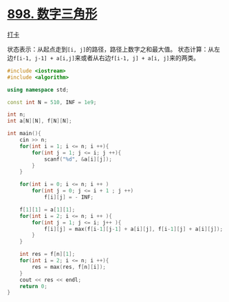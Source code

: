 # [898. 数字三角形](https://www.acwing.com/problem/content/900/)

[打卡](https://www.acwing.com/activity/content/problem/content/1002/1/)

状态表示：从起点走到`[i, j]`的路径，路径上数字之和最大值。
状态计算：从左边`f[i-1, j-1] + a[i,j]`来或者从右边`f[i-1, j] + a[i, j]`来的两类。

```c++
#include <iostream>
#include <algorithm>

using namespace std;

const int N = 510, INF = 1e9;

int n;
int a[N][N], f[N][N];

int main(){
    cin >> n;
    for(int i = 1; i <= n; i ++){
        for(int j = 1; j <= i; j ++){
            scanf("%d", &a[i][j]);
        }
    }

    for(int i = 0; i <= n; i ++ )
        for(int j = 0; j <= i + 1 ; j ++)
            f[i][j] = - INF;

    f[1][1] = a[1][1];
    for(int i = 2; i <= n; i ++ ){
        for(int j = 1; j <= i; j++ ){
            f[i][j] = max(f[i-1][j-1] + a[i][j], f[i-1][j] + a[i][j]);
        }
    }

    int res = f[n][1];
    for(int i = 2; i <= n; i ++){
        res = max(res, f[n][i]);
    }
    cout << res << endl;
    return 0;
}
```
